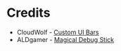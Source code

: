 # Credits

- CloudWolf - [Custom UI Bars](https://youtu.be/EL2X6ppZSCQ?si=Ho8EspdRoaDpmD8Q)
- ALDgamer - [Magical Debug Stick](https://www.planetminecraft.com/texture-pack/magical-debug-stick-1-21)
